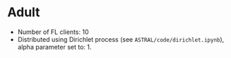 # Adult
- Number of FL clients: 10
- Distributed using Dirichlet process (see ```ASTRAL/code/dirichlet.ipynb```), alpha parameter set to: 1.
